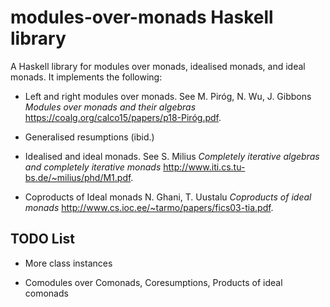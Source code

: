 modules-over-monads Haskell library
===================================

A Haskell library for modules over monads, idealised monads, and ideal monads. It implements the following:

* Left and right modules over monads. See M. Piróg, N. Wu, J. Gibbons *Modules over monads and their algebras* <https://coalg.org/calco15/papers/p18-Piróg.pdf>.

* Generalised resumptions (ibid.)

* Idealised and ideal monads. See S. Milius *Completely iterative algebras and completely iterative monads* <http://www.iti.cs.tu-bs.de/~milius/phd/M1.pdf>.

* Coproducts of Ideal monads N. Ghani, T. Uustalu *Coproducts of ideal monads* <http://www.cs.ioc.ee/~tarmo/papers/fics03-tia.pdf>.

TODO List
---------

* More class instances

* Comodules over Comonads, Coresumptions, Products of ideal comonads

